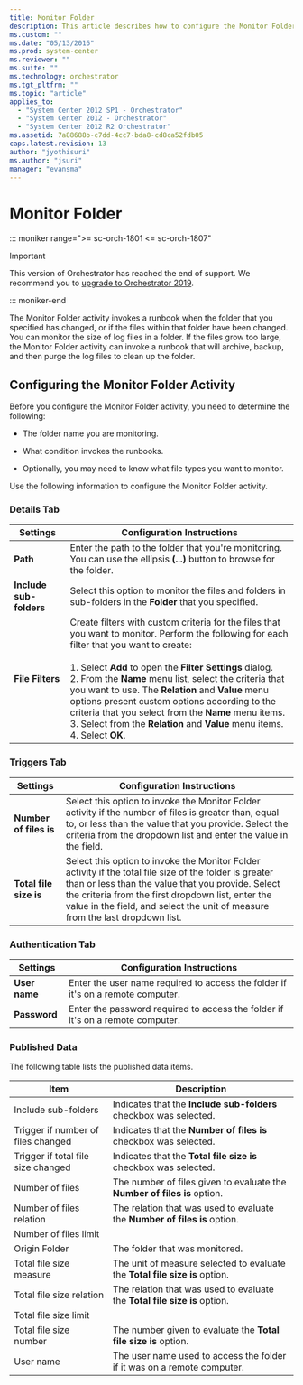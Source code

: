 ```yaml
---
title: Monitor Folder
description: This article describes how to configure the Monitor Folder Activity
ms.custom: ""
ms.date: "05/13/2016"
ms.prod: system-center
ms.reviewer: ""
ms.suite: ""
ms.technology: orchestrator
ms.tgt_pltfrm: ""
ms.topic: "article"
applies_to:
  - "System Center 2012 SP1 - Orchestrator"
  - "System Center 2012 - Orchestrator"
  - "System Center 2012 R2 Orchestrator"
ms.assetid: 7a88688b-c7dd-4cc7-bda8-cd8ca52fdb05
caps.latest.revision: 13
author: "jyothisuri"
ms.author: "jsuri"
manager: "evansma"
---
```

# Monitor Folder

::: moniker range=">= sc-orch-1801 <= sc-orch-1807"

> [!IMPORTANT]
>
> This version of Orchestrator has reached the end of support. We recommend you to [upgrade to Orchestrator 2019](../index.yml).

::: moniker-end

The Monitor Folder activity invokes a runbook when the folder that you specified has changed, or if the files within that folder have been changed. You can monitor the size of log files in a folder. If the files grow too large, the Monitor Folder activity can invoke a runbook that will archive, backup, and then purge the log files to clean up the folder.  

## Configuring the Monitor Folder Activity  
 Before you configure the Monitor Folder activity, you need to determine the following:  

- The folder name you are monitoring.  

- What condition invokes the runbooks.  

- Optionally, you may need to know what file types you want to monitor.  

Use the following information to configure the Monitor Folder activity.  

### Details Tab  

|Settings|Configuration Instructions|  
|--------------|--------------------------------|  
|**Path**|Enter the path to the folder that you're monitoring. You can use the ellipsis **(...)** button to browse for the folder.|  
|**Include sub-folders**|Select this option to monitor the files and folders in sub-folders in the **Folder** that you specified.|  
|**File Filters**|Create filters with custom criteria for the files that you want to monitor. Perform the following for each filter that you want to create:<br /><br /> 1.  Select **Add** to open the **Filter Settings** dialog.<br />2.  From the **Name** menu list, select the criteria that you want to use. The **Relation** and **Value** menu options present custom options according to the criteria that you select from the **Name** menu items.<br />3.  Select from the **Relation** and **Value** menu items.<br />4.  Select **OK**.|  

### Triggers Tab  

|Settings|Configuration Instructions|  
|--------------|--------------------------------|  
|**Number of files is**|Select this option to invoke the Monitor Folder activity if the number of files is greater than, equal to, or less than the value that you provide. Select the criteria from the dropdown list and enter the value in the field.|  
|**Total file size is**|Select this option to invoke the Monitor Folder activity if the total file size of the folder is greater than or less than the value that you provide. Select the criteria from the first dropdown list, enter the value in the field, and select the unit of measure from the last dropdown list.|  

### Authentication Tab  

|Settings|Configuration Instructions|  
|--------------|--------------------------------|  
|**User name**|Enter the user name required to access the folder if it's on a remote computer.|  
|**Password**|Enter the password required to access the folder if it's on a remote computer.|  

### Published Data  
 The following table lists the published data items.  

|Item|Description|  
|----------|-----------------|  
|Include sub-folders|Indicates that the **Include sub-folders** checkbox was selected.|  
|Trigger if number of files changed|Indicates that the **Number of files is** checkbox was selected.|  
|Trigger if total file size changed|Indicates that the **Total file size is** checkbox was selected.|  
|Number of files|The number of files given to evaluate the **Number of files is** option.|  
|Number of files relation|The relation that was used to evaluate the **Number of files is** option.|  
|Number of files limit||  
|Origin Folder|The folder that was monitored.|  
|Total file size measure|The unit of measure selected to evaluate the **Total file size is** option.|  
|Total file size relation|The relation that was used to evaluate the **Total file size is** option.|  
|Total file size limit||  
|Total file size number|The number given to evaluate the **Total file size is** option.|  
|User name|The user name used to access the folder if it was on a remote computer.|